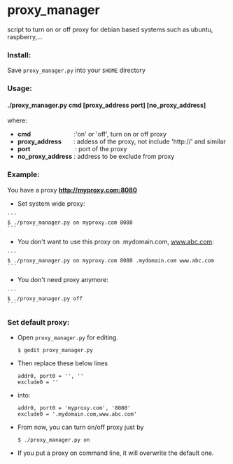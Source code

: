 # proxy_manager
script to turn on or off proxy for debian based systems such as ubuntu, raspberry,...

### Install:
  Save `proxy_manager.py` into your `$HOME` directory

### Usage:

#### ./proxy_manager.py cmd [proxy_address port] [no_proxy_address]
where:

* **cmd** &nbsp;&nbsp;&nbsp;&nbsp;&nbsp;&nbsp;&nbsp;&nbsp;&nbsp;&nbsp;&nbsp;&nbsp;&nbsp;&nbsp;&nbsp;&nbsp;&nbsp;&nbsp;&nbsp;&nbsp;&nbsp;&nbsp;&nbsp;&nbsp;:'on' or 'off',  turn on or off proxy
* **proxy_address**&nbsp;&nbsp;&nbsp;&nbsp;&nbsp;&nbsp;&nbsp;: addess of the proxy, not include 'http://' and similar
* **port**&nbsp;&nbsp;&nbsp;&nbsp;&nbsp;&nbsp;&nbsp;&nbsp;&nbsp;&nbsp;&nbsp;&nbsp;&nbsp;&nbsp;&nbsp;&nbsp;&nbsp;&nbsp;&nbsp;&nbsp;&nbsp;&nbsp;&nbsp;&nbsp;&nbsp;&nbsp;: port of the proxy
* **no_proxy_address**&nbsp;: address to be exclude from proxy

### Example:
  You have a proxy **http://myproxy.com:8080**

   * Set system wide proxy:

    ```
    $ ./proxy_manager.py on myproxy.com 8080
    ```

   * You don't want to use this proxy on .mydomain.com, www.abc.com:

    ```
    $ ./proxy_manager.py on myproxy.com 8080 .mydomain.com www.abc.com
    ```

   * You don't need proxy anymore:

    ```
    $ ./proxy_manager.py off
    ```

### Set default proxy:
  * Open `proxy_manager.py` for editing.
    ```
    $ gedit proxy_manager.py
    ```
  * Then replace these below lines
    ```
    addr0, port0 = '', ''
    exclude0 = ''
    ```

  * into:
    ```
    addr0, port0 = 'myproxy.com', '8080'
    exclude0 = '.mydomain.com,www.abc.com'
    ```

  * From now, you can turn on/off proxy just by
    ```
    $ ./proxy_manager.py on
    ```
  * If you put a proxy on command line, it will overwrite the default one.
